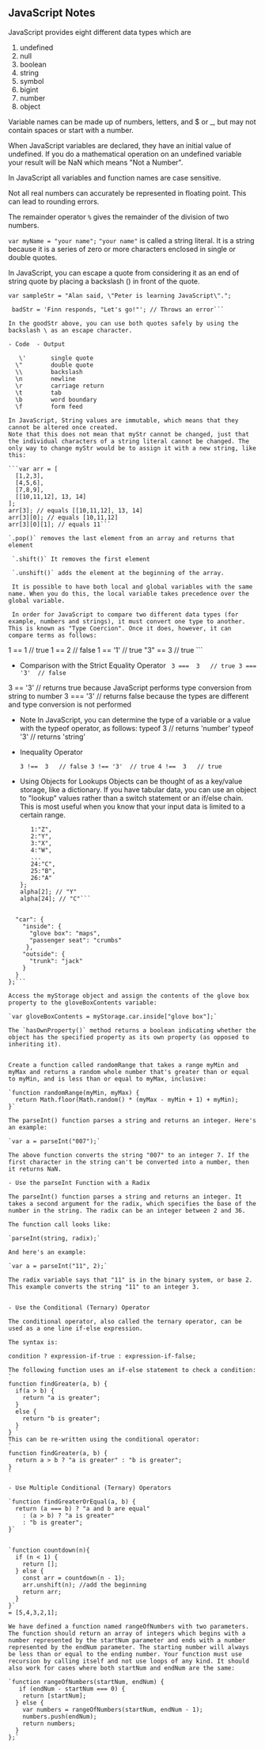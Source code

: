 ## JavaScript Notes


JavaScript provides eight different data types which are
 1. undefined
 2. null
 3. boolean
 4. string
 5. symbol
 6. bigint
 7. number
 8. object

Variable names can be made up of numbers, letters, and $ or _, but may not contain spaces or start with a number.

When JavaScript variables are declared, they have an initial value of undefined. If you do a mathematical operation on an undefined variable your result will be NaN which means "Not a Number".

In JavaScript all variables and function names are case sensitive.

Not all real numbers can accurately be represented in floating point. This can lead to rounding errors.

The remainder operator `%` gives the remainder of the division of two numbers.

`var myName = "your name";`
`"your name"` is called a string literal. It is a string because it is a series of zero or more characters enclosed in single or double quotes.

In JavaScript, you can escape a quote from considering it as an end of string quote by placing a backslash (\) in front of the quote.

`var sampleStr = "Alan said, \"Peter is learning JavaScript\".";`

```goodStr = 'Jake asks Finn, "Hey, let\'s go on an adventure?"'; 
 badStr = 'Finn responds, "Let's go!"'; // Throws an error```

In the goodStr above, you can use both quotes safely by using the backslash \ as an escape character.

- Code	- Output

   \'   	single quote
  \"	    double quote
  \\	    backslash
  \n	    newline
  \r    	carriage return
  \t	    tab
  \b	    word boundary
  \f	    form feed
  
In JavaScript, String values are immutable, which means that they cannot be altered once created.
Note that this does not mean that myStr cannot be changed, just that the individual characters of a string literal cannot be changed. The only way to change myStr would be to assign it with a new string, like this:

```var arr = [
  [1,2,3],
  [4,5,6],
  [7,8,9],
  [[10,11,12], 13, 14]
];
arr[3]; // equals [[10,11,12], 13, 14]
arr[3][0]; // equals [10,11,12]
arr[3][0][1]; // equals 11```

`.pop()` removes the last element from an array and returns that element

 `.shift()` It removes the first element
 
 `.unshift()` adds the element at the beginning of the array.
 
 It is possible to have both local and global variables with the same name. When you do this, the local variable takes precedence over the global variable.

 In order for JavaScript to compare two different data types (for example, numbers and strings), it must convert one type to another. This is known as "Type Coercion". Once it does, however, it can compare terms as follows:
 ```
1   ==  1   // true
1   ==  2   // false
1   == '1'  // true
"3" ==  3   // true ```

- Comparison with the Strict Equality Operator
`
3 ===  3   // true
3 === '3'  // false`

3 == '3'  // returns true because JavaScript performs type conversion from string to number
3 === '3' // returns false because the types are different and type conversion is not performed

- Note
In JavaScript, you can determine the type of a variable or a value with the typeof operator, as follows:
typeof 3   // returns 'number'
typeof '3' // returns 'string'

- Inequality Operator

    `3 !==  3   // false
    3 !== '3'  // true
    4 !==  3   // true `

- Using Objects for Lookups
   Objects can be thought of as a key/value storage, like a dictionary. If you have tabular data, you can use an object to "lookup" values rather than a switch statement or an      if/else chain. This is most useful when you know that your input data is limited to a certain range.
   
     ```var alpha = {
        1:"Z",
        2:"Y",
        3:"X",
        4:"W",
        ...
        24:"C",
        25:"B",
        26:"A"
    };
    alpha[2]; // "Y"
    alpha[24]; // "C"```
    

```var myStorage = {
  "car": {
    "inside": {
      "glove box": "maps",
      "passenger seat": "crumbs"
     },
    "outside": {
      "trunk": "jack"
    }
  }
};```
 
Access the myStorage object and assign the contents of the glove box property to the gloveBoxContents variable:

`var gloveBoxContents = myStorage.car.inside["glove box"];`

The `hasOwnProperty()` method returns a boolean indicating whether the object has the specified property as its own property (as opposed to inheriting it).


Create a function called randomRange that takes a range myMin and myMax and returns a random whole number that's greater than or equal to myMin, and is less than or equal to myMax, inclusive:

`function randomRange(myMin, myMax) {
  return Math.floor(Math.random() * (myMax - myMin + 1) + myMin);
}`

The parseInt() function parses a string and returns an integer. Here's an example:

`var a = parseInt("007");`

The above function converts the string "007" to an integer 7. If the first character in the string can't be converted into a number, then it returns NaN.

- Use the parseInt Function with a Radix

The parseInt() function parses a string and returns an integer. It takes a second argument for the radix, which specifies the base of the number in the string. The radix can be an integer between 2 and 36.

The function call looks like:

`parseInt(string, radix);`

And here's an example:

`var a = parseInt("11", 2);`

The radix variable says that "11" is in the binary system, or base 2. This example converts the string "11" to an integer 3.


- Use the Conditional (Ternary) Operator

The conditional operator, also called the ternary operator, can be used as a one line if-else expression.

The syntax is:

condition ? expression-if-true : expression-if-false;

The following function uses an if-else statement to check a condition:
`
function findGreater(a, b) {
  if(a > b) {
    return "a is greater";
  }
  else {
    return "b is greater";
  }
} `
This can be re-written using the conditional operator:
`
function findGreater(a, b) {
  return a > b ? "a is greater" : "b is greater";
}
`

- Use Multiple Conditional (Ternary) Operators

`function findGreaterOrEqual(a, b) {
  return (a === b) ? "a and b are equal" 
    : (a > b) ? "a is greater" 
    : "b is greater";
}`


`function countdown(n){
  if (n < 1) {
    return [];
  } else {
    const arr = countdown(n - 1);
    arr.unshift(n); //add the beginning
    return arr;
  }
}`
= [5,4,3,2,1];

We have defined a function named rangeOfNumbers with two parameters. The function should return an array of integers which begins with a number represented by the startNum parameter and ends with a number represented by the endNum parameter. The starting number will always be less than or equal to the ending number. Your function must use recursion by calling itself and not use loops of any kind. It should also work for cases where both startNum and endNum are the same:

`function rangeOfNumbers(startNum, endNum) {
   if (endNum - startNum === 0) {
    return [startNum];
  } else {
    var numbers = rangeOfNumbers(startNum, endNum - 1);
    numbers.push(endNum);
    return numbers;
  }
};`






